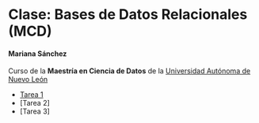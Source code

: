 # Clase: Bases de Datos Relacionales (MCD)
#### Mariana Sánchez

Curso de la **Maestría en Ciencia de Datos** de la [Universidad Autónoma de Nuevo León](https://uanl.mx)

- [Tarea 1](./Clase%201/Tarea%201)
- [Tarea 2]
- [Tarea 3]